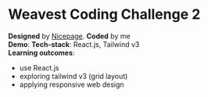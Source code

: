 # Weavest Coding Challenge 2

**Designed** by [Nicepage](https://nicepage.com/website-templates/preview/favorite-tasty-food-recipes-65687?device=desktop). **Coded** by me  
**Demo**:
**Tech-stack**: React.js, Tailwind v3  
**Learning outcomes**:

-   use React.js
-   exploring tailwind v3 (grid layout)
-   applying responsive web design
